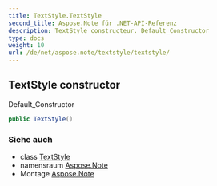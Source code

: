 ```yaml
---
title: TextStyle.TextStyle
second_title: Aspose.Note für .NET-API-Referenz
description: TextStyle constructeur. Default_Constructor
type: docs
weight: 10
url: /de/net/aspose.note/textstyle/textstyle/
---
```

## TextStyle constructor

Default_Constructor

```csharp
public TextStyle()
```

### Siehe auch

* class [TextStyle](../)
* namensraum [Aspose.Note](../../textstyle/)
* Montage [Aspose.Note](../../../)


